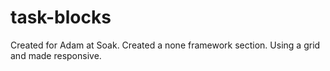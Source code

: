 # task-blocks

Created for Adam at Soak. Created a none framework section. Using a grid and made responsive.
